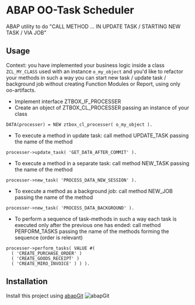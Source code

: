 # ABAP OO-Task Scheduler
ABAP utility to do "CALL METHOD ... IN UPDATE TASK / STARTING NEW TASK / VIA JOB"

## Usage
Context: you have implemented your business logic inside a class `ZCL_MY_CLASS` used with an instance `o_my_object` and you'd like to refactor your methods in such a way you can start new task / update task / background job without creating Function Modules or Report, using only oo-artifacts.

+ Implement interface ZTBOX_IF_PROCESSER
+ Create an object of ZTBOX_CL_PROCESSER passing an instance of your class
```
DATA(processer) = NEW ztbox_cl_processer( o_my_object ).
```
+ To execute a method in update task: call method UPDATE_TASK passing the name of the method
```
processer->update_task( 'GET_DATA_AFTER_COMMIT' ).
```
+ To execute a method in a separate task: call method NEW_TASK passing the name of the method
```
processer->new_task( 'PROCESS_DATA_NEW_SESSION' ).
```
+ To execute a method as a background job: call method NEW_JOB passing the name of the method
```
processer->new_task( 'PROCESS_DATA_BACKGROUND' ).
```
+ To perform a sequence of task-methods in such a way each task is executed only after the previous one has ended: call method PERFORM_TASKS passing the name of the methods forming the sequence (order is relevant)
```
processer->perform_tasks( VALUE #(
  ( 'CREATE_PURCHASE_ORDER' )
  ( 'CREATE_GOODS_RECEIPT' )
  ( 'CREATE_MIRO_INVOICE' ) ) ).
```

## Installation
Install this project using [abapGit](https://abapgit.org/) ![abapGit](https://docs.abapgit.org/img/favicon.png)
